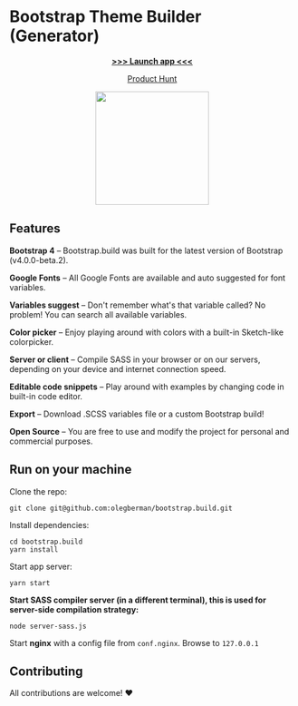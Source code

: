 # Bootstrap Theme Builder (Generator)

<p align="center">
<b><a href="https://bootstrap.build/app">
 &#x3E;&#x3E;&#x3E; Launch app &#x3C;&#x3C;&#x3C;
</a></b>
</p>
<p align="center">
<a href="https://www.producthunt.com/posts/bootstrap-build">Product Hunt</a>
</p>
<p align="center">
 <img src="https://i.imgur.com/xU0qXKD.png" height="200"/>
</p>

## Features

**Bootstrap 4** – Bootstrap.build was built for the latest version of Bootstrap (v4.0.0-beta.2).

**Google Fonts** – All Google Fonts are available and auto suggested for font variables.

**Variables suggest** – Don't remember what's that variable called? No problem! You can search all available variables.

**Color picker** – Enjoy playing around with colors with a built-in Sketch-like colorpicker.

**Server or client** – Compile SASS in your browser or on our servers, depending on your device and internet connection speed.

**Editable code snippets** – Play around with examples by changing code in built-in code editor.

**Export** – Download .SCSS variables file or a custom Bootstrap build!

**Open Source** – You are free to use and modify the project for personal and commercial purposes.

## Run on your machine
Clone the repo:

```
git clone git@github.com:olegberman/bootstrap.build.git

```
Install dependencies:
```
cd bootstrap.build
yarn install
```
Start app server:
```
yarn start
```
**Start SASS compiler server (in a different terminal), this is used for server-side compilation strategy:**
```
node server-sass.js
```
Start **nginx** with a config file from `conf.nginx`.
Browse to `127.0.0.1`

## Contributing

All contributions are welcome! ❤️
